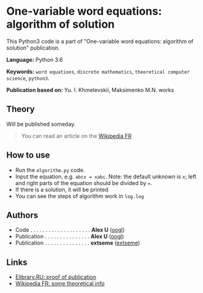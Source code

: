 # One-variable word equations: algorithm of solution
This Python3 code is a part of "One-variable word equations: algorithm of solution" publication.

**Language:** Python 3.6

**Keywords:** `word equations`, `discrete mathematics`, `theoretical computer science`, `python3`.

**Publication based on:** Yu. I. Khmelevskii, Maksimenko M.N. works


## Theory
Will be published someday.
> You can read an article on the [Wikipedia FR](https://fr.wikipedia.org/wiki/%C3%89quation_entre_mots)


## How to use
- Run the `algorithm.py` code.
- Input the equation, e.g. `abcx = xabc`.
Note: the default unknown is `x`; left and right parts of the equation should be divided by ` = `.
- If there is a solution, it will be printed
- You can see the steps of algorithm work in `log.log`


## Authors
- Code . . . . . . . . . . . . . . . . . . . . **Alex U** ([oogl](https://github.com/oogl/))
- Publication . . . . . . . . . . . . . . . **Alex U** ([oogl](https://github.com/oogl/))
- Publication . . . . . . . . . . . . . . . **extseme** ([extseme](https://github.com/extseme/))


## Links
- [Elibrary.RU: proof of publication](https://elibrary.ru/item.asp?id=36398135)
- [Wikipedia FR: some theoretical info](https://fr.wikipedia.org/wiki/%C3%89quation_entre_mots)
